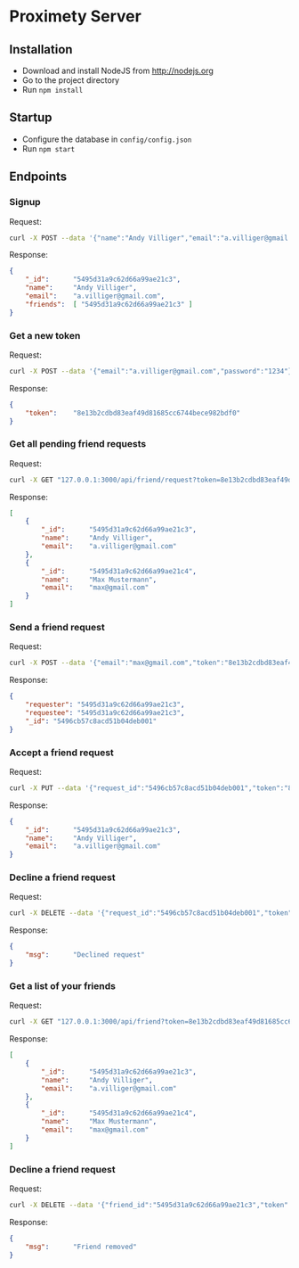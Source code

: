# Proximety Server

## Installation
- Download and install NodeJS from http://nodejs.org
- Go to the project directory
- Run ```npm install```

## Startup
- Configure the database in ```config/config.json```
- Run ```npm start```

## Endpoints

### Signup
Request:
```bash
curl -X POST --data '{"name":"Andy Villiger","email":"a.villiger@gmail.com","password":"1234","password_confirm":"1234"}' -H "Content-Type: application/json" "127.0.0.1:3000/api/signup"
```

Response:
```json
{
    "_id":      "5495d31a9c62d66a99ae21c3",
    "name":     "Andy Villiger",
    "email":    "a.villiger@gmail.com",
    "friends":  [ "5495d31a9c62d66a99ae21c3" ]
}
```

### Get a new token
Request:
```bash
curl -X POST --data '{"email":"a.villiger@gmail.com","password":"1234"}' -H "Content-Type: application/json" "127.0.0.1:3000/api/token"
```

Response:
```json
{
    "token":    "8e13b2cdbd83eaf49d81685cc6744bece982bdf0"
}
```

### Get all pending friend requests
Request:
```bash
curl -X GET "127.0.0.1:3000/api/friend/request?token=8e13b2cdbd83eaf49d81685cc6744bece982bdf0"
```

Response:
```json
[
    {
        "_id":      "5495d31a9c62d66a99ae21c3",
        "name":     "Andy Villiger",
        "email":    "a.villiger@gmail.com"
    },
    {
        "_id":      "5495d31a9c62d66a99ae21c4",
        "name":     "Max Mustermann",
        "email":    "max@gmail.com"
    }
]
```

### Send a friend request
Request:
```bash
curl -X POST --data '{"email":"max@gmail.com","token":"8e13b2cdbd83eaf49d81685cc6744bece982bdf0"}' -H "Content-Type: application/json" "127.0.0.1:3000/api/friend/request"
```

Response:
```json
{
    "requester": "5495d31a9c62d66a99ae21c3",
    "requestee": "5495d31a9c62d66a99ae21c3",
    "_id": "5496cb57c8acd51b04deb001"
}
```

### Accept a friend request
Request:
```bash
curl -X PUT --data '{"request_id":"5496cb57c8acd51b04deb001","token":"8e13b2cdbd83eaf49d81685cc6744bece982bdf0"}' -H "Content-Type: application/json" "127.0.0.1:3000/api/friend/request"
```

Response:
```json
{
    "_id":      "5495d31a9c62d66a99ae21c3",
    "name":     "Andy Villiger",
    "email":    "a.villiger@gmail.com"
}
```

### Decline a friend request
Request:
```bash
curl -X DELETE --data '{"request_id":"5496cb57c8acd51b04deb001","token":"8e13b2cdbd83eaf49d81685cc6744bece982bdf0"}' -H "Content-Type: application/json" "127.0.0.1:3000/api/friend/request"
```

Response:
```json
{
    "msg":      "Declined request"
}
```

### Get a list of your friends
Request:
```bash
curl -X GET "127.0.0.1:3000/api/friend?token=8e13b2cdbd83eaf49d81685cc6744bece982bdf0"
```

Response:
```json
[
    {
        "_id":      "5495d31a9c62d66a99ae21c3",
        "name":     "Andy Villiger",
        "email":    "a.villiger@gmail.com"
    },
    {
        "_id":      "5495d31a9c62d66a99ae21c4",
        "name":     "Max Mustermann",
        "email":    "max@gmail.com"
    }
]
```

### Decline a friend request
Request:
```bash
curl -X DELETE --data '{"friend_id":"5495d31a9c62d66a99ae21c3","token":"8e13b2cdbd83eaf49d81685cc6744bece982bdf0"}' -H "Content-Type: application/json" "127.0.0.1:3000/api/friend"
```

Response:
```json
{
    "msg":      "Friend removed"
}
```
